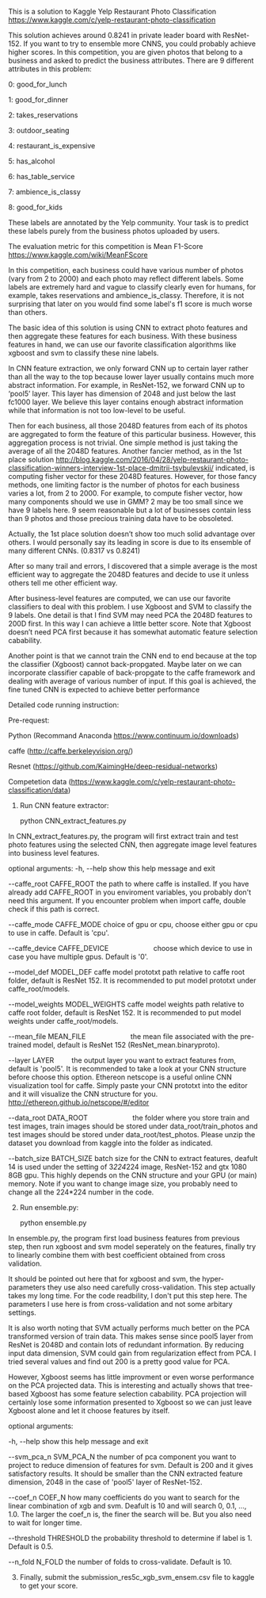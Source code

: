 This is a solution to Kaggle Yelp Restaurant Photo Classification https://www.kaggle.com/c/yelp-restaurant-photo-classification

This solution achieves around 0.8241 in private leader board with ResNet-152. If you want to try to ensemble more CNNS, you could probably achieve higher scores.
In this competition, you are given photos that belong to a business and asked to predict the business attributes. There are 9 different attributes in this problem:

0: good_for_lunch

1: good_for_dinner

2: takes_reservations

3: outdoor_seating

4: restaurant_is_expensive

5: has_alcohol

6: has_table_service

7: ambience_is_classy

8: good_for_kids

These labels are annotated by the Yelp community. Your task is to predict these labels purely from the business photos uploaded by users. 

The evaluation metric for this competition is Mean F1-Score https://www.kaggle.com/wiki/MeanFScore

In this competition, each business could have various number of photos (vary from 2 to 2000) and each photo may reflect different labels. Some labels are extremely hard and vague to classify clearly even for humans, for example, takes reservations and ambience_is_classy. Therefore, it is not surprising that later on you would find some label's f1 score is much worse than others.

The basic idea of this solution is using CNN to extract photo features and then aggregate these features for each business. With these business features in hand, we can use our favorite classification algorithms like xgboost and svm to classify these nine labels.

In CNN feature extraction, we only forward CNN up to certain layer rather than all the way to the top because lower layer usually contains much more abstract information. For example, in ResNet-152, we forward CNN up to ‘pool5’ layer. This layer has dimension of 2048 and just below the last fc1000 layer. We believe this layer contains enough abstract information while that information is not too low-level to be useful.

Then for each business, all those 2048D features from each of its photos are aggregated to form the feature of this particular business. However, this aggregation process is not trivial. One simple method is just taking the average of all the 2048D features. Another fancier method, as in the 1st place solution http://blog.kaggle.com/2016/04/28/yelp-restaurant-photo-classification-winners-interview-1st-place-dmitrii-tsybulevskii/ indicated, is computing fisher vector for these 2048D features. However, for those fancy methods, one limiting factor is the number of photos for each business varies a lot, from 2 to 2000. For example, to compute fisher vector, how many components should we use in GMM? 2 may be too small since we have 9 labels here. 9 seem reasonable but a lot of businesses contain less than 9 photos and those precious training data have to be obsoleted.

Actually, the 1st place solution doesn’t show too much solid advantage over others. I would personally say its leading in score is due to its ensemble of many different CNNs. (0.8317 vs 0.8241)

After so many trail and errors, I discovered that a simple average is the most efficient way to aggregate the 2048D features and decide to use it unless others tell me other efficient way.

After business-level features are computed, we can use our favorite classifiers to deal with this problem. I use Xgboost and SVM to classify the 9 labels. One detail is that I find SVM may need PCA the 2048D features to 200D first. In this way I can achieve a little better score. Note that Xgboost doesn’t need PCA first because it has somewhat automatic feature selection cabability.

Another point is that we cannot train the CNN end to end because at the top the classifier (Xgboost) cannot back-propgated. Maybe later on we can incorporate classifier capable of back-propgate to the caffe framework and dealing with average of various number of input. If this goal is achieved, the fine tuned CNN is expected to achieve better performance

Detailed code running instruction:

Pre-request:

Python (Recommand Anaconda https://www.continuum.io/downloads)

caffe (http://caffe.berkeleyvision.org/)

Resnet (https://github.com/KaimingHe/deep-residual-networks)

Competetion data (https://www.kaggle.com/c/yelp-restaurant-photo-classification/data)

1. Run CNN feature extractor: 

   python CNN_extract_features.py

In CNN_extract_features.py, the program will first extract train and test photo features using the selected CNN, then aggregate image level features into business level features.

optional arguments:
  -h, --help            show this help message and exit
  
  --caffe_root CAFFE_ROOT
                        the path to where caffe is installed. If you have already add CAFFE_ROOT in you enviroment variables, you probably don't need this argument. If you encounter problem when import caffe, double check if this path is correct.
                        
  --caffe_mode CAFFE_MODE
                        choice of gpu or cpu, choose either gpu or cpu to use in caffe. Default is 'cpu'.
                        
  --caffe_device CAFFE_DEVICE
                        choose which device to use in case you have multiple gpus. Default is '0'.
                        
  --model_def MODEL_DEF
                        caffe model prototxt path relative to caffe root folder, default is ResNet 152. It is recommended to put model prototxt under caffe_root/models.
                        
  --model_weights MODEL_WEIGHTS
                        caffe model weights path relative to caffe root folder, default is ResNet 152. It is recommended to put model weights under caffe_root/models.
                        
  --mean_file MEAN_FILE
                        the mean file associated with the pre-trained model, default is ResNet 152 (ResNet_mean.binaryproto).
                        
  --layer LAYER         the output layer you want to extract features from, default is 'pool5'. It is recommended to take a look at your CNN structure before choose this option. Ethereon netscope is a useful online CNN visualization tool for caffe. Simply paste your CNN prototxt into the editor and it will visualize the CNN structure for you. http://ethereon.github.io/netscope/#/editor
  
  --data_root DATA_ROOT
                        the folder where you store train and test images, train images should be stored under data_root/train_photos and test images should be stored under data_root/test_photos. Please unzip the dataset you download from kaggle into the folder as indicated.
                        
  --batch_size BATCH_SIZE
                        batch size for the CNN to extract features, deafult 14 is used under the setting of 3*224*224 image, ResNet-152 and gtx 1080 8GB gpu. This highly depends on the CNN structure and your GPU (or main) memory. Note if you want to change image size, you probably need to change all the 224*224 number in the code.

2. Run ensemble.py:

   python ensemble.py
   
In ensemble.py, the program first load business features from previous step, then run  xgboost and svm model seperately on the features, finally try to linearly combine them with best coefficient obtained from cross validation.

It should be pointed out here that for xgboost and svm, the hyper-parameters they use also need carefully cross-validation. This step actually takes my long time. For the code readbility, I don't put this step here. The parameters I use here is from cross-validation and not some arbitary settings.

It is also worth noting that SVM actually performs much better on the PCA transformed version of train data. This makes sense since pool5 layer from ResNet is 2048D and contain lots of redundant information. By reducing input data dimension, SVM could gain from regularization effect from PCA. I tried several values and find out 200 is a pretty good value for PCA.

However, Xgboost seems has little improvment or even worse performance on the PCA projected data. This is interesting and actually shows that tree-based Xgboost has some feature selection cabability. PCA projection will certainly lose some information presented to Xgboost so we can just leave Xgboost alone and let it choose features by itself.

optional arguments:

  -h, --help            show this help message and exit
  
  --svm_pca_n SVM_PCA_N
                        the number of pca component you want to project to reduce dimension of features for svm. Default is 200 and it gives satisfactory results. It should be smaller than the CNN extracted feature dimension, 2048 in the case of 'pool5' layer of ResNet-152.
 
  --coef_n COEF_N       how many coefficients do you want to search for the linear combination of xgb and svm. Deafult is 10 and will search 0, 0.1, ..., 1.0. The larger the coef_n is, the finer the search will be. But you also need to wait for longer time.

  --threshold THRESHOLD
                        the probability threshold to determine if label is 1. Default is 0.5.
                        
  --n_fold N_FOLD       the number of folds to cross-validate. Default is 10.
  
  3. Finally, submit the submission_res5c_xgb_svm_ensem.csv file to kaggle to get your score.
